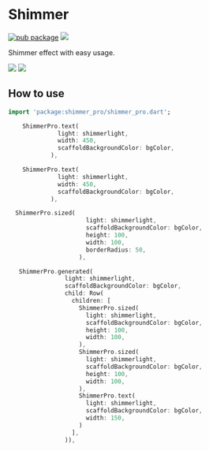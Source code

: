 # Shimmer

[![pub package](https://img.shields.io/pub/v/shimmer.svg)](https://pub.dartlang.org/packages/shimmer) ![](https://github.com/hnvn/flutter_shimmer/workflows/unit%20test/badge.svg)

Shimmer effect with easy usage.

<p>
    <img src="https://github.com/hnvn/flutter_shimmer/blob/master/screenshots/loading_list.gif?raw=true"/>
    <img src="https://github.com/hnvn/flutter_shimmer/blob/master/screenshots/slide_to_unlock.gif?raw=true"/>
</p>

## How to use

```dart
import 'package:shimmer_pro/shimmer_pro.dart';
```

```dart
    ShimmerPro.text(
              light: shimmerlight,
              width: 450,
              scaffoldBackgroundColor: bgColor,
            ),
```

```dart
    ShimmerPro.text(
              light: shimmerlight,
              width: 450,
              scaffoldBackgroundColor: bgColor,
            ),
```

```dart
  ShimmerPro.sized(
                      light: shimmerlight,
                      scaffoldBackgroundColor: bgColor,
                      height: 100,
                      width: 100,
                      borderRadius: 50,
                    ),
```

```dart
   ShimmerPro.generated(
                light: shimmerlight,
                scaffoldBackgroundColor: bgColor,
                child: Row(
                  children: [
                    ShimmerPro.sized(
                      light: shimmerlight,
                      scaffoldBackgroundColor: bgColor,
                      height: 100,
                      width: 100,
                    ),
                    ShimmerPro.sized(
                      light: shimmerlight,
                      scaffoldBackgroundColor: bgColor,
                      height: 100,
                      width: 100,
                    ),
                    ShimmerPro.text(
                      light: shimmerlight,
                      scaffoldBackgroundColor: bgColor,
                      width: 150,
                    )
                  ],
                )),
```
